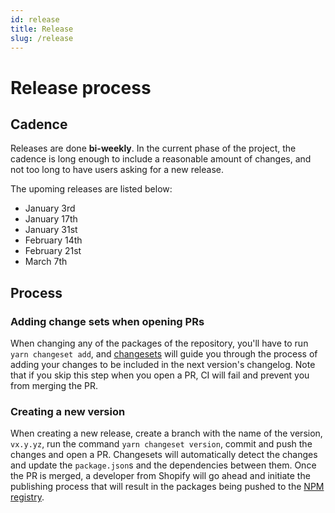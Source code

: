 ```yaml
---
id: release
title: Release
slug: /release
---
```


# Release process

## Cadence

Releases are done **bi-weekly**.
In the current phase of the project,
the cadence is long enough to include a reasonable amount of changes,
and not too long to have users asking for a new release.

The upoming releases are listed below:
- January 3rd
- January 17th
- January 31st
- February 14th
- February 21st
- March 7th

## Process

### Adding change sets when opening PRs

When changing any of the packages of the repository,
you'll have to run `yarn changeset add`,
and [changesets](https://github.com/changesets/changesets) will guide you through the process of adding your changes to be included in the next version's changelog.
Note that if you skip this step when you open a PR,
CI will fail and prevent you from merging the PR.

### Creating a new version

When creating a new release,
create a branch with the name of the version,
`vx.y.yz`,
run the command `yarn changeset version`,
commit and push the changes and open a PR.
Changesets will automatically detect the changes and update the `package.json`s and the dependencies between them.
Once the PR is merged,
a developer from Shopify will go ahead and initiate the publishing process that will result in the packages being pushed to the [NPM registry](https://www.npmjs.com/).
